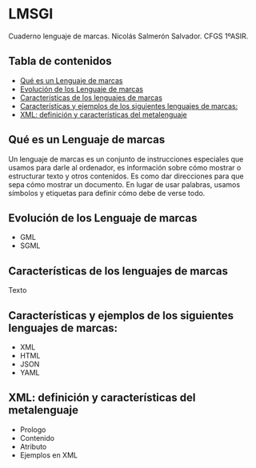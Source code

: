 # LMSGI
Cuaderno lenguaje de marcas. Nicolás Salmerón Salvador. CFGS 1ºASIR.
## Tabla de contenidos
* [Qué es un Lenguaje de marcas](https://github.com/nicosalmeron/LMSGI#qu%C3%A9-es-un-lenguaje-de-marcas)
* [Evolución de los Lenguaje de marcas](https://github.com/nicosalmeron/LMSGI#evoluci%C3%B3n-de-los-lenguaje-de-marcas)
* [Características de los lenguajes de marcas](https://github.com/nicosalmeron/LMSGI#caracter%C3%ADsticas-de-los-lenguajes-de-marcas)
* [Características y ejemplos de los siguientes lenguajes de marcas:](https://github.com/nicosalmeron/LMSGI#caracter%C3%ADsticas-y-ejemplos-de-los-siguientes-lenguajes-de-marcas)
* [XML: definición y características del metalenguaje](https://github.com/nicosalmeron/LMSGI#xml-definici%C3%B3n-y-caracter%C3%ADsticas-del-metalenguaje)

## Qué es un Lenguaje de marcas
Un lenguaje de marcas es un conjunto de instrucciones especiales que usamos para darle al ordenador, es información sobre cómo mostrar o estructurar texto y otros contenidos. Es como dar direcciones para que sepa cómo mostrar un documento. En lugar de usar palabras, usamos símbolos y etiquetas para definir cómo debe de verse todo.

## Evolución de los Lenguaje de marcas
- GML
- SGML

## Características de los lenguajes de marcas
Texto
## Características y ejemplos de los siguientes lenguajes de marcas:
- XML
- HTML
- JSON
- YAML

## XML: definición y características del metalenguaje
- Prologo
- Contenido
- Atributo
- Ejemplos en XML
